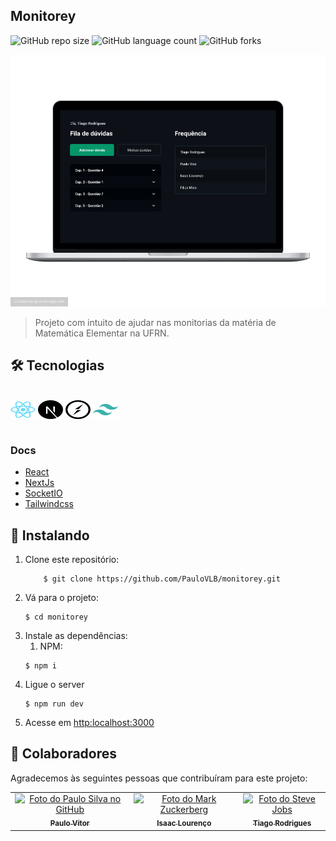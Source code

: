 ## Monitorey

![GitHub repo size](https://img.shields.io/github/repo-size/PauloVLB/monitorey?style=for-the-badge)
![GitHub language count](https://img.shields.io/github/languages/count/PauloVLB/monitorey?style=for-the-badge)
![GitHub forks](https://img.shields.io/github/forks/PauloVLB/monitorey?style=for-the-badge)

<img src="public/example.png" alt="mockup" />

> Projeto com intuito de ajudar nas monitorias da matéria de Matemática Elementar na UFRN.

## 🛠️ Tecnologias

<div style="display: inline_block"><br>
    <img align="center" height="30" width="40" src="https://raw.githubusercontent.com/devicons/devicon/master/icons/react/react-original.svg">
    <img align="center" height="30" width="40" src="https://raw.githubusercontent.com/devicons/devicon/master/icons/nextjs/nextjs-original.svg">
    <img align="center" height="30" width="40" src="https://raw.githubusercontent.com/devicons/devicon/master/icons/socketio/socketio-original.svg">
    <img align="center" height="30" width="40" src="https://raw.githubusercontent.com/devicons/devicon/master/icons/tailwindcss/tailwindcss-plain.svg">
</div><br>

### Docs

- [React](https://pt-br.reactjs.org/)
- [NextJs](https://nextjs.org/)
- [SocketIO](https://socket.io/)
- [Tailwindcss](https://tailwindcss.com/)

## 🚀 Instalando

1. Clone este repositório:
    ```
        $ git clone https://github.com/PauloVLB/monitorey.git
    ```
2. Vá para o projeto:
    ```
    $ cd monitorey
    ```
3. Instale as dependências:
   1. NPM:
   ```
   $ npm i
   ```
4. Ligue o server
    ```
    $ npm run dev
    ```
5. Acesse em [http:localhost:3000](http:localhost:3000)

## 🤝 Colaboradores

Agradecemos às seguintes pessoas que contribuíram para este projeto:

<table>
  <tr>
    <td align="center">
      <a href="https://github.com/PauloVLB">
        <img src="https://github.com/PauloVLB.png" width="100px;" alt="Foto do Paulo Silva no GitHub"/><br>
        <sub>
          <b>Paulo Vitor</b>
        </sub>
      </a>
    </td>
    <td align="center">
      <a href="https://github.com/isaacmsl">
        <img src="https://github.com/isaacmsl.png" width="100px;" alt="Foto do Mark Zuckerberg"/><br>
        <sub>
          <b>Isaac Lourenço</b>
        </sub>
      </a>
    </td>
    <td align="center">
      <a href="https://github.com/tiago-rodrigues1">
        <img src="https://github.com/tiago-rodrigues1.png" width="100px;" alt="Foto do Steve Jobs"/><br>
        <sub>
          <b>Tiago Rodrigues</b>
        </sub>
      </a>
    </td>
  </tr>
</table>
